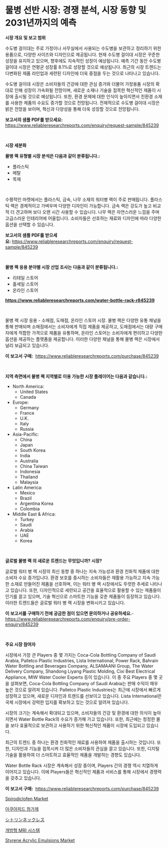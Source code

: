 <p><h1>물병 선반 시장: 경쟁 분석, 시장 동향 및 2031년까지의 예측</h1></p><p><strong>시장 개요 및 보고 범위</strong></p>
<p><p>수도병 걸이대는 주로 가정이나 사무실에서 사용되는 수도병을 보관하고 정리하기 위한 용품으로, 다양한 사이즈와 디자인으로 제공됩니다. 현재 수도병 걸이대 시장은 꾸준한 성장을 유지하고 있으며, 향후에도 지속적인 성장이 예상됩니다. 예측 기간 동안 수도병 걸이대 시장은 연평균 성장률 8.1%로 성장할 것으로 예상됩니다. 최근의 시장 트렌드는 다변화된 제품 라인업과 세련된 디자인에 더욱 중점을 두는 것으로 나타나고 있습니다.</p><p>수도병 걸이대 시장은 소비자들의 건강에 대한 관심 증가와 더불어 가정용품 시장의 확대로 인해 성장이 가속화될 전망이며, 새로운 소재나 기술을 접목한 혁신적인 제품이 시장에 출시될 것으로 예상됩니다. 또한, 환경 문제에 대한 인식이 높아지면서 친환경 소재를 사용한 제품의 수요도 증가할 것으로 전망됩니다. 전체적으로 수도병 걸이대 시장은 밝은 전망을 보이며, 혁신과 다양성을 통해 더욱 성장할 것으로 전망됩니다.</p></p>
<p><strong>보고서의 샘플 PDF를 받으세요:</strong> <a href="https://www.reliableresearchreports.com/enquiry/request-sample/845239">https://www.reliableresearchreports.com/enquiry/request-sample/845239</a></p>
<p>&nbsp;</p>
<p><strong>시장 세분화</strong></p>
<p><strong>물병 랙 유형별 시장 분석은 다음과 같이 분류됩니다.:</strong></p>
<p><ul><li>플라스틱</li><li>메탈</li><li>목재</li></ul></p>
<p>&nbsp;</p>
<p><p>수평적인 마켓에서는 플라스틱, 금속, 나무 소재의 워터병 랙이 주로 판매됩니다. 플라스틱 랙은 경제적이고 가벼우며 다양한 디자인이 가능합니다. 금속 랙은 강도가 높고 비교적 더 견고하며 보다 오랜 시간 사용할 수 있습니다. 나무 랙은 자연스러운 느낌을 주며 고급스러운 인테리어에 어울립니다. 소비자들은 선호하는 재료와 디자인에 따라 다양한 옵션을 선택할 수 있습니다.</p></p>
<p><strong>보고서의 샘플 PDF를 받으세요:</strong>&nbsp;<a href="https://www.reliableresearchreports.com/enquiry/request-sample/845239">https://www.reliableresearchreports.com/enquiry/request-sample/845239</a></p>
<p>&nbsp;</p>
<p><strong> 물병 랙 응용 분야별 시장 산업 조사는 다음과 같이 분류됩니다.:</strong></p>
<p><ul><li>리테일 스토어</li><li>홀세일 스토어</li><li>온라인 스토어</li></ul></p>
<p><strong><a href="https://www.reliableresearchreports.com/water-bottle-rack-r845239">https://www.reliableresearchreports.com/water-bottle-rack-r845239</a></strong></p>
<p>&nbsp;</p>
<p><p>물병 랙 시장 응용 - 소매점, 도매점, 온라인 스토어 시장. 물병 랙은 다양한 유통 채널을 통해 판매되며 소매점에서는 소비자에게 직접 제품을 제공하고, 도매점에서는 대량 구매자에게 적합한 가격으로 제품을 유통하며, 온라인 스토어는 소비자에게 편리하고 다양한 옵션을 제공하는 플랫폼을 제공합니다. 이러한 다양한 채널을 통해 물병 랙은 시장에서 널리 보급되고 있습니다.</p></p>
<p><strong>이 보고서 구매:</strong>&nbsp; <a href="https://www.reliableresearchreports.com/purchase/845239">https://www.reliableresearchreports.com/purchase/845239</a></p>
<p>&nbsp;</p>
<p><strong>지역 측면에서 물병 랙 지역별로 이용 가능한 시장 플레이어는 다음과 같습니다.:</strong></p>
<p><ul>
    <li>
        North America:
        <ul>
            <li>United States</li>
            <li>Canada</li>
        </ul>
    </li>
    <li>
        Europe:
        <ul>
            <li>Germany</li>
            <li>France</li>
            <li>U.K.</li>
            <li>Italy</li>
            <li>Russia</li>
        </ul>
    </li>
    <li>
        Asia-Pacific:
        <ul>
            <li>China</li>
            <li>Japan</li>
            <li>South Korea</li>
            <li>India</li>
            <li>Australia</li>
            <li>China Taiwan</li>
            <li>Indonesia</li>
            <li>Thailand</li>
            <li>Malaysia</li>
        </ul>
    </li>
    <li>
        Latin America:
        <ul>
            <li>Mexico</li>
            <li>Brazil</li>
            <li>Argentina Korea</li>
            <li>Colombia</li>
        </ul>
    </li>
    <li>
        Middle East & Africa:
        <ul>
            <li>Turkey</li>
            <li>Saudi</li>
            <li>Arabia</li>
            <li>UAE</li>
            <li>Korea</li>
        </ul>
    </li>
    </ul></p>
<p>&nbsp;</p>
<p><strong>글로벌 물병 랙 의 새로운 트렌드는 무엇입니까? 시장?</strong></p>
<p><p>글로벌 워터 병 랙 시장의 최신 동향 중 하나는 지속 가능성과 환경 친화적 제품에 대한 소비자 수요 증가입니다. 환경 보호를 중시하는 소비자들은 재활용 가능하고 지속 가능한 소재로 만들어진 제품을 선호하며, 이는 워터 병 랙 시장에서도 뚜렷한 추세로 나타나고 있습니다. 또한, 디자인적으로 세련되고 공간을 효율적으로 활용할 수 있는 제품들이 인기를 끌고 있으며, 기술 혁신으로 스마트한 기능을 갖춘 제품들이 등장하고 있습니다. 이러한 트렌드들은 글로벌 워터 병 랙 시장을 변화시키고 있습니다.</p></p>
<p><strong>이 보고서를 구매하기 전에 궁금한 점이 있으면 문의하거나 공유하세요.</strong>- <a href="https://www.reliableresearchreports.com/enquiry/pre-order-enquiry/845239">https://www.reliableresearchreports.com/enquiry/pre-order-enquiry/845239</a></p>
<p>&nbsp;</p>
<p><strong>주요 시장 참여자</strong></p>
<p><p>시장에서 가장 큰 Players 중 몇 가지는 Coca-Cola Bottling Company of Saudi Arabia, Palletco Plastic Industries, Lista International, Power Rack, Bahrain Water Bottling and Beverages Company, ALSAMAANI Group, The Water Delivery Company, Shandong Liyang Plastic Molding, Cixi Best Electrical Appliance, MIW Water Cooler Experts 등이 있습니다. 이 중 주요 Players 중 몇 곳을 살펴보면, Coca-Cola Bottling Company of Saudi Arabia는 판매 수익이 매우 높은 것으로 알려져 있습니다. Palletco Plastic Industries는 최근에 시장에서 빠르게 성장하고 있으며, 새로운 디자인과 트렌드를 선보이고 있습니다. Lista International은 국제 시장에서 강력한 입지를 확보하고 있는 것으로 알려져 있습니다.</p><p>시장의 크기는 계속해서 확대되고 있으며, 소비자들의 건강 및 환경에 대한 의식이 높아지면서 Water Bottle Rack의 수요가 증가해 가고 있습니다. 또한, 최근에는 청정한 물을 보다 효율적으로 보관하고 사용하기 위한 혁신적인 제품이 시장에 도입되고 있습니다.</p><p>최근의 트렌드 중 하나는 환경 친화적인 재료를 사용하여 제품을 출시하는 것입니다. 또한, 디자인과 기능을 접목시켜 더 많은 소비자들의 관심을 끌고 있습니다. 또한, 디지털 기술을 활용하여 더 스마트하고 효율적인 제품을 개발하는 경향도 있습니다.</p><p>Water Bottle Rack 시장은 계속해서 성장 중이며, Players 간의 경쟁 역시 치열하게 이어지고 있습니다. 이에 Players들은 혁신적인 제품과 서비스를 통해 시장에서 경쟁력을 갖추고 있습니다.</p></p>
<p><strong>이 보고서 구매:</strong>&nbsp;&nbsp;<a href="https://www.reliableresearchreports.com/purchase/845239">https://www.reliableresearchreports.com/purchase/845239</a></p>
<p><p><a href="https://issuu.com/reportprime-2/docs/spirodiclofen-market-size-2030.pptx">Spirodiclofen Market</a></p><p><a href="https://github.com/Skyleitney456456/Market-Research-Report-List-1/blob/main/678348918959.md">아쿠아피드 첨가제</a></p><p><a href="https://github.com/cnnriuez22368/Market-Research-Report-List-1/blob/main/523870820568.md">シトリンネックレス</a></p><p><a href="https://github.com/vs10l4sfg5c/Market-Research-Report-List-1/blob/main/992527218958.md">개방형 MRI 시스템</a></p><p><a href="https://issuu.com/reportprime-2/docs/styrene-acrylic-emulsions-market-size-2030.pptx">Styrene Acrylic Emulsions Market</a></p></p>